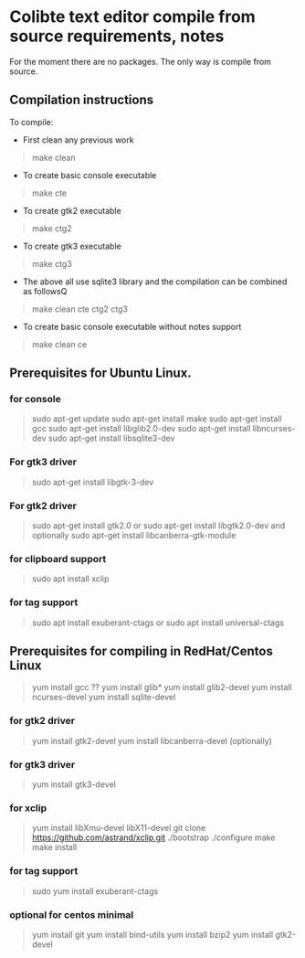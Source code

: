 
# Colibte text editor compile from source requirements, notes

For the moment there are no packages. The only way is compile from source.

## Compilation instructions

To compile:  

- First clean any previous work
> make clean
- To create basic console executable
> make cte
- To create gtk2 executable
> make ctg2
- To create gtk3 executable
> make ctg3
- The above all use sqlite3 library and the compilation can be combined as followsQ
> make clean cte ctg2 ctg3
- To create basic console executable without notes support
> make clean ce


## Prerequisites for Ubuntu Linux.

### for console
>  sudo apt-get update
>  sudo apt-get install make
>  sudo apt-get install gcc
>  sudo apt-get install libglib2.0-dev
>  sudo apt-get install libncurses-dev
>  sudo apt-get install libsqlite3-dev

### For gtk3 driver
>  sudo apt-get install libgtk-3-dev
### For gtk2 driver
>  sudo apt-get install gtk2.0
 or
>  sudo apt-get install libgtk2.0-dev
 and optionally
>	sudo apt-get install libcanberra-gtk-module

### for clipboard support
>	sudo apt install xclip

### for tag support
>	sudo apt install exuberant-ctags
or
>	sudo apt install universal-ctags

## Prerequisites for compiling in RedHat/Centos Linux 
> yum install gcc
>??  yum install glib*
> yum install glib2-devel
> yum install ncurses-devel
> yum install sqlite-devel

### for gtk2 driver
>  yum install gtk2-devel
>  yum install libcanberra-devel (optionally)

### for gtk3 driver
>  yum install gtk3-devel

### for xclip 
>   yum install libXmu-devel libX11-devel
>   git clone https://github.com/astrand/xclip.git
>	./bootstrap
>	./configure
>	make
>	make install

### for tag support
>	sudo yum install exuberant-ctags

### optional for centos minimal
>  yum install git
>  yum install bind-utils
>  yum install bzip2
>  yum install gtk2-devel
